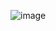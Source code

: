 ![image](https://github.com/RachellRL29/controlesbasicos/assets/157405004/c88d8083-9d96-4c60-ba68-990427db4ecd)

